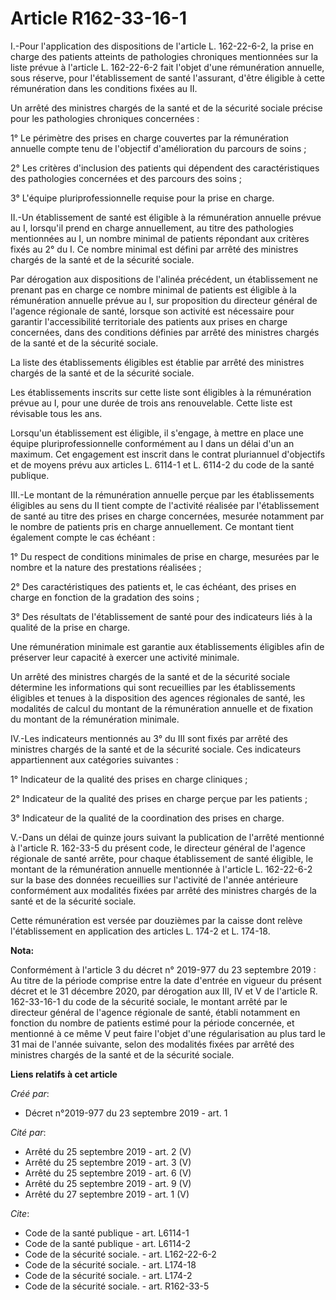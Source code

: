 # Article R162-33-16-1

I.-Pour l'application des dispositions de l'article L. 162-22-6-2, la prise en charge des patients atteints de pathologies
chroniques mentionnées sur la liste prévue à l'article L. 162-22-6-2 fait l'objet d'une rémunération annuelle, sous réserve,
pour l'établissement de santé l'assurant, d'être éligible à cette rémunération dans les conditions fixées au II. 

Un arrêté des ministres chargés de la santé et de la sécurité sociale précise pour les pathologies chroniques concernées : 

1° Le périmètre des prises en charge couvertes par la rémunération annuelle compte tenu de l'objectif d'amélioration du
parcours de soins ; 

2° Les critères d'inclusion des patients qui dépendent des caractéristiques des pathologies concernées et des parcours des
soins ; 

3° L'équipe pluriprofessionnelle requise pour la prise en charge. 

II.-Un établissement de santé est éligible à la rémunération annuelle prévue au I, lorsqu'il prend en charge annuellement, au
titre des pathologies mentionnées au I, un nombre minimal de patients répondant aux critères fixés au 2° du I. Ce nombre
minimal est défini par arrêté des ministres chargés de la santé et de la sécurité sociale. 

Par dérogation aux dispositions de l'alinéa précédent, un établissement ne prenant pas en charge ce nombre minimal de
patients est éligible à la rémunération annuelle prévue au I, sur proposition du directeur général de l'agence régionale de
santé, lorsque son activité est nécessaire pour garantir l'accessibilité territoriale des patients aux prises en charge
concernées, dans des conditions définies par arrêté des ministres chargés de la santé et de la sécurité sociale. 

La liste des établissements éligibles est établie par arrêté des ministres chargés de la santé et de la sécurité sociale. 

Les établissements inscrits sur cette liste sont éligibles à la rémunération prévue au I, pour une durée de trois ans
renouvelable. Cette liste est révisable tous les ans. 

Lorsqu'un établissement est éligible, il s'engage, à mettre en place une équipe pluriprofessionnelle conformément au I dans
un délai d'un an maximum. Cet engagement est inscrit dans le contrat pluriannuel d'objectifs et de moyens prévu aux articles
L. 6114-1 et L. 6114-2 du code de la santé publique. 

III.-Le montant de la rémunération annuelle perçue par les établissements éligibles au sens du II tient compte de l'activité
réalisée par l'établissement de santé au titre des prises en charge concernées, mesurée notamment par le nombre de patients
pris en charge annuellement. Ce montant tient également compte le cas échéant : 

1° Du respect de conditions minimales de prise en charge, mesurées par le nombre et la nature des prestations réalisées ; 

2° Des caractéristiques des patients et, le cas échéant, des prises en charge en fonction de la gradation des soins ; 

3° Des résultats de l'établissement de santé pour des indicateurs liés à la qualité de la prise en charge. 

Une rémunération minimale est garantie aux établissements éligibles afin de préserver leur capacité à exercer une activité
minimale. 

Un arrêté des ministres chargés de la santé et de la sécurité sociale détermine les informations qui sont recueillies par les
établissements éligibles et tenues à la disposition des agences régionales de santé, les modalités de calcul du montant de la
rémunération annuelle et de fixation du montant de la rémunération minimale. 

IV.-Les indicateurs mentionnés au 3° du III sont fixés par arrêté des ministres chargés de la santé et de la sécurité
sociale. Ces indicateurs appartiennent aux catégories suivantes : 

1° Indicateur de la qualité des prises en charge cliniques ; 

2° Indicateur de la qualité des prises en charge perçue par les patients ; 

3° Indicateur de la qualité de la coordination des prises en charge. 

V.-Dans un délai de quinze jours suivant la publication de l'arrêté mentionné à l'article R. 162-33-5 du présent code, le
directeur général de l'agence régionale de santé arrête, pour chaque établissement de santé éligible, le montant de la
rémunération annuelle mentionnée à l'article L. 162-22-6-2 sur la base des données recueillies sur l'activité de l'année
antérieure conformément aux modalités fixées par arrêté des ministres chargés de la santé et de la sécurité sociale. 

Cette rémunération est versée par douzièmes par la caisse dont relève l'établissement en application des articles L. 174-2 et
L. 174-18.

**Nota:**

Conformément à l'article 3 du décret n° 2019-977 du 23 septembre 2019 : Au titre de la période comprise entre la date
d'entrée en vigueur du présent décret et le 31 décembre 2020, par dérogation aux III, IV et V de l'article R. 162-33-16-1 du
code de la sécurité sociale, le montant arrêté par le directeur général de l'agence régionale de santé, établi notamment en
fonction du nombre de patients estimé pour la période concernée, et mentionné à ce même V peut faire l'objet d'une
régularisation au plus tard le 31 mai de l'année suivante, selon des modalités fixées par arrêté des ministres chargés de la
santé et de la sécurité sociale.

**Liens relatifs à cet article**

_Créé par_:

  - Décret n°2019-977 du 23 septembre 2019 - art. 1

_Cité par_:

  - Arrêté du 25 septembre 2019 - art. 2 (V)
  - Arrêté du 25 septembre 2019 - art. 3 (V)
  - Arrêté du 25 septembre 2019 - art. 6 (V)
  - Arrêté du 25 septembre 2019 - art. 9 (V)
  - Arrêté du 27 septembre 2019 - art. 1 (V)

_Cite_:

  - Code de la santé publique - art. L6114-1
  - Code de la santé publique - art. L6114-2
  - Code de la sécurité sociale. - art. L162-22-6-2
  - Code de la sécurité sociale. - art. L174-18
  - Code de la sécurité sociale. - art. L174-2
  - Code de la sécurité sociale. - art. R162-33-5
